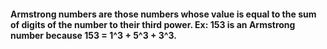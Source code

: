 #### Armstrong numbers are those numbers whose value is equal to the sum of digits of the number to their third power. Ex: 153 is an Armstrong number because 153 = 1^3 + 5^3 + 3^3.